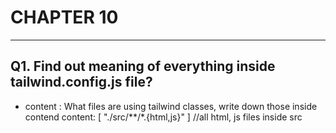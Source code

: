 # CHAPTER 10
---

## Q1. Find out meaning of everything inside tailwind.config.js file?
- content : What files are using tailwind classes, write down those inside contend
	content: [ "./src/**/*.{html,js}" ]  //all html, js files inside src

	
